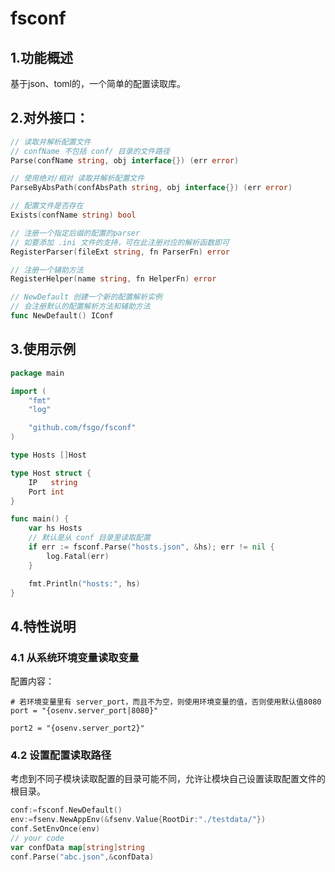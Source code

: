 # fsconf
## 1.功能概述
基于json、toml的，一个简单的配置读取库。

## 2.对外接口：
```go
// 读取并解析配置文件
// confName 不包括 conf/ 目录的文件路径
Parse(confName string, obj interface{}) (err error)

// 使用绝对/相对 读取并解析配置文件
ParseByAbsPath(confAbsPath string, obj interface{}) (err error)

// 配置文件是否存在
Exists(confName string) bool

// 注册一个指定后缀的配置的parser
// 如要添加 .ini 文件的支持，可在此注册对应的解析函数即可
RegisterParser(fileExt string, fn ParserFn) error

// 注册一个辅助方法
RegisterHelper(name string, fn HelperFn) error
```

```go
// NewDefault 创建一个新的配置解析实例
// 会注册默认的配置解析方法和辅助方法
func NewDefault() IConf 
```

## 3.使用示例

```go
package main

import (
	"fmt"
	"log"

	"github.com/fsgo/fsconf"
)

type Hosts []Host

type Host struct {
	IP   string
	Port int
}

func main() {
	var hs Hosts
    // 默认是从 conf 目录里读取配置
	if err := fsconf.Parse("hosts.json", &hs); err != nil {
		log.Fatal(err)
	}

	fmt.Println("hosts:", hs)
}

```

## 4.特性说明

###  4.1 从系统环境变量读取变量
配置内容：
```
# 若环境变量里有 server_port，而且不为空，则使用环境变量的值，否则使用默认值8080
port = "{osenv.server_port|8080}"

port2 = "{osenv.server_port2}"
```

### 4.2 设置配置读取路径
考虑到不同子模块读取配置的目录可能不同，允许让模块自己设置读取配置文件的根目录。
```go
conf:=fsconf.NewDefault()
env:=fsenv.NewAppEnv(&fsenv.Value{RootDir:"./testdata/"})
conf.SetEnvOnce(env)
// your code
var confData map[string]string
conf.Parse("abc.json",&confData)
```